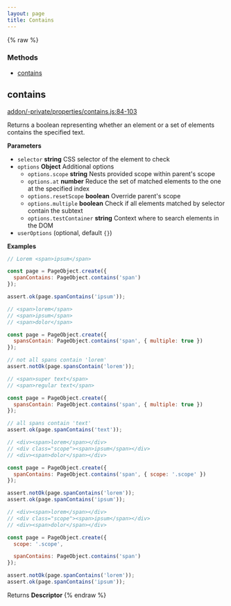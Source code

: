 ```yaml
---
layout: page
title: Contains
---
```


{% raw %}
### Methods

- [contains](#contains)

## contains

[addon/-private/properties/contains.js:84-103](https://github.com/AltSchool/ember-cli-page-object/blob/217d647ec34ad8b1686d824d16a2253fbcd5e22b/addon/-private/properties/contains.js#L84-L103 "Source code on GitHub")

Returns a boolean representing whether an element or a set of elements contains the specified text.

**Parameters**

-   `selector` **string** CSS selector of the element to check
-   `options` **Object** Additional options
    -   `options.scope` **string** Nests provided scope within parent's scope
    -   `options.at` **number** Reduce the set of matched elements to the one at the specified index
    -   `options.resetScope` **boolean** Override parent's scope
    -   `options.multiple` **boolean** Check if all elements matched by selector contain the subtext
    -   `options.testContainer` **string** Context where to search elements in the DOM
-   `userOptions`   (optional, default `{}`)

**Examples**

```javascript
// Lorem <span>ipsum</span>

const page = PageObject.create({
  spanContains: PageObject.contains('span')
});

assert.ok(page.spanContains('ipsum'));
```

```javascript
// <span>lorem</span>
// <span>ipsum</span>
// <span>dolor</span>

const page = PageObject.create({
  spansContain: PageObject.contains('span', { multiple: true })
});

// not all spans contain 'lorem'
assert.notOk(page.spansContain('lorem'));
```

```javascript
// <span>super text</span>
// <span>regular text</span>

const page = PageObject.create({
  spansContain: PageObject.contains('span', { multiple: true })
});

// all spans contain 'text'
assert.ok(page.spanContains('text'));
```

```javascript
// <div><span>lorem</span></div>
// <div class="scope"><span>ipsum</span></div>
// <div><span>dolor</span></div>

const page = PageObject.create({
  spanContains: PageObject.contains('span', { scope: '.scope' })
});

assert.notOk(page.spanContains('lorem'));
assert.ok(page.spanContains('ipsum'));
```

```javascript
// <div><span>lorem</span></div>
// <div class="scope"><span>ipsum</span></div>
// <div><span>dolor</span></div>

const page = PageObject.create({
  scope: '.scope',

  spanContains: PageObject.contains('span')
});

assert.notOk(page.spanContains('lorem'));
assert.ok(page.spanContains('ipsum'));
```

Returns **Descriptor** 
{% endraw %}